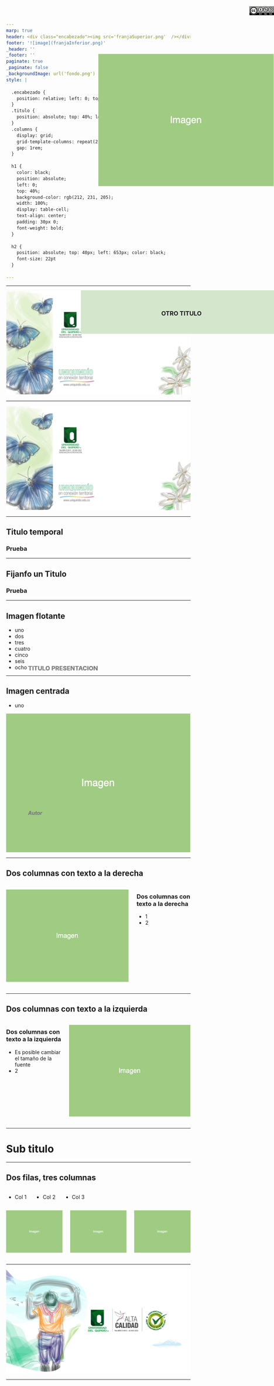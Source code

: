 ```yaml
---
marp: true
header: <div class="encabezado"><img src='franjaSuperior.png'  /></div>
footer: '![image](franjaInferior.png)' 
_header: '' 
_footer: '' 
paginate: true
_paginate: false
_backgroundImage: url('fondo.png')
style: |

  .encabezado {
    position: relative; left: 0; top:0;display: inline-block; text-align: center;
  }
  .titulo {
    position: absolute; top: 40%; left: 50%; transform: translate(0%, -50%); color: gray;
  }
  .columns {
    display: grid;
    grid-template-columns: repeat(2, minmax(0, 1fr));
    gap: 1rem;
  }
  
  h1 { 
    color: black; 
    position: absolute;
    left: 0;
    top: 40%;
    background-color: rgb(212, 231, 205);
    width: 100%;
    display: table-cell;
    text-align: center;
    padding: 30px 0;
    font-weight: bold; 
  }

  h2 {
    position: absolute; top: 40px; left: 653px; color: black;
    font-size: 22pt
  }

---
```


<div style="position: absolute; left: 45%; top:20%; background-color: rgb(212, 231, 205); width: 550px; display:table-cell; text-align: center; padding: 30px 0;">
<b>
<h3>OTRO TITULO</h3>
</b>
</div>

<div style="position: absolute; left: 30%; top:45%; width: 70%; text-align: left"><h3 style="color: gray">TITULO PRESENTACION</h3></div>
<div style="position: absolute; left: 30%; top:55%; width: 70%; text-align: left"><h5 style="color: gray">Autor</h5></div>

<div style="position: absolute; left: 93%; top:10px; ">

![width:80](licencia.png)
</div>

---

<!-- 
_header: ''
_footer: ''
-->

![bg](fondo.png)

<div style="position: absolute; left: 45%; top:20%; background-color: rgb(212, 231, 205); width: 550px; display:table-cell; text-align: center; padding: 30px 0;">
<b>
<h3>OTRO TITULO</h3>
</b>
</div>

<div style="position: absolute; left: 30%; top:45%; width: 70%; text-align: left"><h3 style="color: gray">TITULO PRESENTACION</h3></div>
<div style="position: absolute; left: 30%; top:55%; width: 70%; text-align: left"><h5 style="color: gray">Autor</h5></div>

<div style="position: absolute; left: 93%; top:10px; ">

![width:80](licencia.png)
</div>

---


<!-- 
_header: ''
_footer: ''
-->

![bg](fondo.png)

<div style="position: absolute; left: 45%; top:20%; background-color: rgb(212, 231, 205); width: 550px; display:table-cell; text-align: center; padding: 30px 0;">
<b><h3>OTRO TITULO</h3></b>
</div>

<div style="position: absolute; left: 30%; top:45%; width: 70%; text-align: left"><h3 style="color: gray">TITULO PRESENTACION</h3></div>
<div style="position: absolute; left: 30%; top:55%; width: 70%; text-align: left"><h5 style="color: gray">Autor</h5></div>

<div style="position: absolute; left: 93%; top:10px; ">

![width:80](licencia.png)
</div>

---


## Titulo temporal

### Prueba

---

## Fijanfo un Titulo

### Prueba

---



## Imagen flotante

- uno
- dos
- tres
- cuatro
- cinco
- seis
- ocho

<div style="position: absolute; left: 50%; top:140px; ">

![](imagen.png)
</div>

---

<style scoped>
img[alt~="center"] {
  display: block;
  margin: 0 auto;
}
</style>

## Imagen centrada

- uno




![Alt center width:400px](imagen.png)

---

## Dos columnas con texto a la derecha

<div class="columns">
  <div>

  ![](imagen.png)
  </div>
  <div>

  ### Dos columnas con texto a la derecha

  - 1
  - 2

  </div>
</div>

---

<style scoped>
  section{
    font-size: 30pt
  }
</style>

## Dos columnas con texto a la izquierda

<div class="columns">
  <div>

  ### Dos columnas con texto a la izquierda

  - Es posible cambiar el tamaño de la fuente 
  - 2

  </div>
  <div>

  ![](imagen.png)

  </div>
</div>

---


# Sub titulo


---

## Dos filas, tres columnas

<div class="rows">
  <div class="columns" style="grid-template-columns: repeat(3, minmax(0, 1fr));">
  <div>
  
   - Col 1
  </div>
  <div>
  
   - Col 2
  </div>
  <div>
  
   - Col 3
  </div>
  </div>
  <div class="columns" style="grid-template-columns: repeat(3, minmax(0, 1fr));">
  <div>

  ![height:200](imagen.png)
  </div>
  <div>

  ![height:200](imagen.png)
  </div>
  <div>

  ![height:200](imagen.png)
  </div>
  </div>
</div>

---

<!-- 
_header: ''
_footer: '' 
_paginate: false
-->
![bg](gracias.png)


---

<!-- 
_header: ''
_footer: '' 
_paginate: false
_backgroundImage: url('gracias.png')
-->
